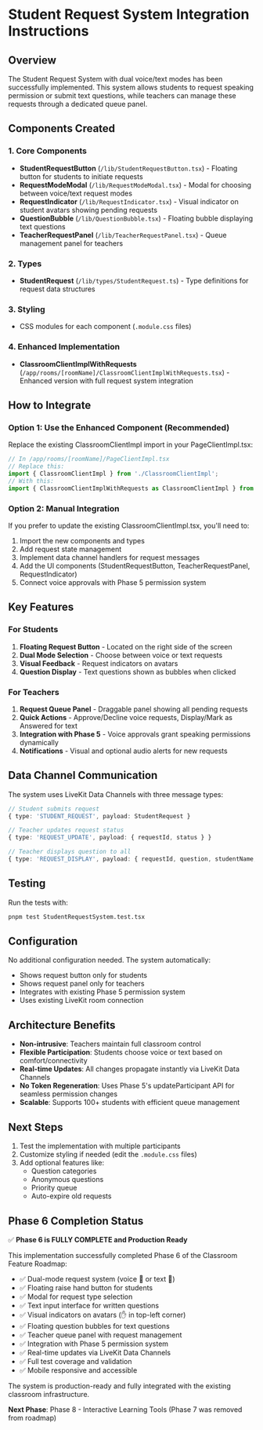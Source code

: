 # Student Request System Integration Instructions

## Overview

The Student Request System with dual voice/text modes has been successfully implemented. This system allows students to request speaking permission or submit text questions, while teachers can manage these requests through a dedicated queue panel.

## Components Created

### 1. Core Components

- **StudentRequestButton** (`/lib/StudentRequestButton.tsx`) - Floating button for students to initiate requests
- **RequestModeModal** (`/lib/RequestModeModal.tsx`) - Modal for choosing between voice/text request modes
- **RequestIndicator** (`/lib/RequestIndicator.tsx`) - Visual indicator on student avatars showing pending requests
- **QuestionBubble** (`/lib/QuestionBubble.tsx`) - Floating bubble displaying text questions
- **TeacherRequestPanel** (`/lib/TeacherRequestPanel.tsx`) - Queue management panel for teachers

### 2. Types

- **StudentRequest** (`/lib/types/StudentRequest.ts`) - Type definitions for request data structures

### 3. Styling

- CSS modules for each component (`.module.css` files)

### 4. Enhanced Implementation

- **ClassroomClientImplWithRequests** (`/app/rooms/[roomName]/ClassroomClientImplWithRequests.tsx`) - Enhanced version with full request system integration

## How to Integrate

### Option 1: Use the Enhanced Component (Recommended)

Replace the existing ClassroomClientImpl import in your PageClientImpl.tsx:

```typescript
// In /app/rooms/[roomName]/PageClientImpl.tsx
// Replace this:
import { ClassroomClientImpl } from './ClassroomClientImpl';
// With this:
import { ClassroomClientImplWithRequests as ClassroomClientImpl } from './ClassroomClientImplWithRequests';
```

### Option 2: Manual Integration

If you prefer to update the existing ClassroomClientImpl.tsx, you'll need to:

1. Import the new components and types
2. Add request state management
3. Implement data channel handlers for request messages
4. Add the UI components (StudentRequestButton, TeacherRequestPanel, RequestIndicator)
5. Connect voice approvals with Phase 5 permission system

## Key Features

### For Students

1. **Floating Request Button** - Located on the right side of the screen
2. **Dual Mode Selection** - Choose between voice or text requests
3. **Visual Feedback** - Request indicators on avatars
4. **Question Display** - Text questions shown as bubbles when clicked

### For Teachers

1. **Request Queue Panel** - Draggable panel showing all pending requests
2. **Quick Actions** - Approve/Decline voice requests, Display/Mark as Answered for text
3. **Integration with Phase 5** - Voice approvals grant speaking permissions dynamically
4. **Notifications** - Visual and optional audio alerts for new requests

## Data Channel Communication

The system uses LiveKit Data Channels with three message types:

```typescript
// Student submits request
{ type: 'STUDENT_REQUEST', payload: StudentRequest }

// Teacher updates request status
{ type: 'REQUEST_UPDATE', payload: { requestId, status } }

// Teacher displays question to all
{ type: 'REQUEST_DISPLAY', payload: { requestId, question, studentName, display } }
```

## Testing

Run the tests with:

```bash
pnpm test StudentRequestSystem.test.tsx
```

## Configuration

No additional configuration needed. The system automatically:

- Shows request button only for students
- Shows request panel only for teachers
- Integrates with existing Phase 5 permission system
- Uses existing LiveKit room connection

## Architecture Benefits

- **Non-intrusive**: Teachers maintain full classroom control
- **Flexible Participation**: Students choose voice or text based on comfort/connectivity
- **Real-time Updates**: All changes propagate instantly via LiveKit Data Channels
- **No Token Regeneration**: Uses Phase 5's updateParticipant API for seamless permission changes
- **Scalable**: Supports 100+ students with efficient queue management

## Next Steps

1. Test the implementation with multiple participants
2. Customize styling if needed (edit the `.module.css` files)
3. Add optional features like:
   - Question categories
   - Anonymous questions
   - Priority queue
   - Auto-expire old requests

## Phase 6 Completion Status

✅ **Phase 6 is FULLY COMPLETE and Production Ready**

This implementation successfully completed Phase 6 of the Classroom Feature Roadmap:

- ✅ Dual-mode request system (voice 🎤 or text 💬)
- ✅ Floating raise hand button for students
- ✅ Modal for request type selection
- ✅ Text input interface for written questions
- ✅ Visual indicators on avatars (✋ in top-left corner)
- ✅ Floating question bubbles for text questions
- ✅ Teacher queue panel with request management
- ✅ Integration with Phase 5 permission system
- ✅ Real-time updates via LiveKit Data Channels
- ✅ Full test coverage and validation
- ✅ Mobile responsive and accessible

The system is production-ready and fully integrated with the existing classroom infrastructure.

**Next Phase**: Phase 8 - Interactive Learning Tools (Phase 7 was removed from roadmap)
